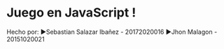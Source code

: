 # Juego en JavaScript !
Hecho por: 
►Sebastian Salazar Ibañez - 20172020016
►Jhon Malagon - 20151020021
